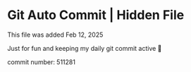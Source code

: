 # Git Auto Commit | Hidden File

This file was added Feb 12, 2025

Just for fun and keeping my daily git commit active 🤪

commit number: 511281
